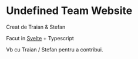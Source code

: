 # Undefined Team Website

Creat de Traian & Stefan

Facut in [Svelte](https://github.com/sveltejs/svelte) + Typescript

Vb cu Traian / Stefan pentru a contribui.
